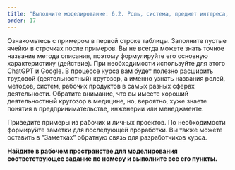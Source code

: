 ```yaml
---
title: "Выполните моделирование: 6.2. Роль, система, предмет интереса, метод описания и рабочий продукт"
order: 17
---
```




Ознакомьтесь с примером в первой строке таблицы. Заполните пустые ячейки в строчках после примеров. Вы не всегда можете знать точное название метода описания, поэтому формулируйте его основную характеристику (действие). При необходимости используйте для этого ChatGPT и Google. В процессе курса вам будет полезно расширить трудовой (деятельностный) кругозор, а именно узнать названия ролей, методов, систем, рабочих продуктов в самых разных сферах деятельности. Обратите внимание, что вы имеете хороший деятельностный кругозор в медицине, но, вероятно, хуже знаете понятия в предпринимательстве, инженерии или менеджменте.

Приведите примеры из рабочих и личных проектов. По необходимости формируйте заметки для последующей проработки. Вы также можете оставить в “Заметках” обратную связь для разработчиков курса.

**Найдите в рабочем пространстве для моделирования соответствующее задание по номеру и выполните все его пункты.**

